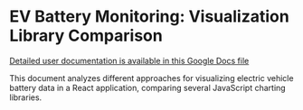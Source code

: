 # EV Battery Monitoring: Visualization Library Comparison

[Detailed user documentation is available in this Google Docs file](https://docs.google.com/document/d/1mXWLgj0RCbw6yDmJC_ANzh4iHRNIbYLMSI9oyRSlo5g/edit?usp=sharing)

This document analyzes different approaches for visualizing electric vehicle battery data in a React application, comparing several JavaScript charting libraries.
